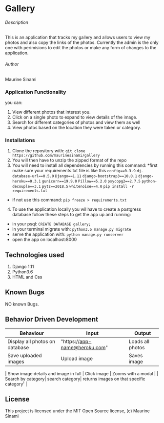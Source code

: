 # Gallery
###### Description
This is an application that tracks my gallery and allows users to view my photos and also copy the links of the photos.
Currently the admin is the only one with perimisions to edit the photos or make any form of changes to the application.
###### Author
Maurine Sinami

### Application Functionality
you can:

1. View different photos that interest you.
2. Click on a single photo to expand to view details of the image.
3. Search for different categories of photos and view them as well
4. View photos based on the location they were taken or category.

### Installations

1. Clone the repository with:
`git clone https://github.com/maurinesinami/gallery`
2. You will then have to unzip the zipped format of the repo
3. You will need to install all dependencies by running this command:
*first make sure your requirements.txt file is like this
`config==0.3.9`
`dj-database-url==0.5.0`
`Django==1.11`
`django-bootstrap3==10.0.1`
`django-heroku==0.3.1`
`gunicorn==19.9.0`
`Pillow==5.2.0`
`psycopg2==2.7.5`
`python-decouple==3.1`
`pytz==2018.5`
`whitenoise==4.0`
`pip install -r requirements.txt`
* if not use this command:
`pip freeze > requirements.txt`

4. To use the application locally you wil have to create a postgress database
follow these steps to get the app up and running:
* in your psql:
`CREATE DATABASE gallery;`
* in your terminal migrate with:
`python3.6 manage.py migrate`
* serve the application with:
`python manage.py runserver`
* open the app on localhost:8000

## Technologies used
1. Django 1.11
2. Python3.6
3.  HTML and Css
## Known Bugs
NO known Bugs.
## Behavior Driven Development

| Behaviour| Input | Output |
| ------------- | ----------------- | ------------------ |
| Display all photos on database  | "https://app-name@heroku.com"   | Loads all photos  |
| Save uploaded images | Upload image | Saves image |

| Show image details and image in full | Click image | Zooms with a modal |
| Search by category| search category| returns images on that specific category' |
## License
This project is licensed under the MIT Open Source license, (c) Maurine Sinami
